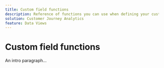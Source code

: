 ```yaml
---
title: Custom field functions
description: Reference of functions you can use when defining your custom fields.
solution: Customer Journey Analytics
feature: Data Views
---
```


# Custom field functions

An intro paragraph...
